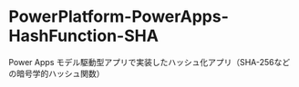 # PowerPlatform-PowerApps-HashFunction-SHA
 Power Apps モデル駆動型アプリで実装したハッシュ化アプリ（SHA-256などの暗号学的ハッシュ関数）
